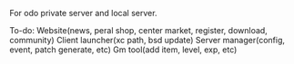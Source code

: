 For odo private server and local server.

To-do:
Website(news, peral shop, center market, register, download, community)
Client launcher(xc path, bsd update)
Server manager(config, event, patch generate, etc)
Gm tool(add item, level, exp, etc)
